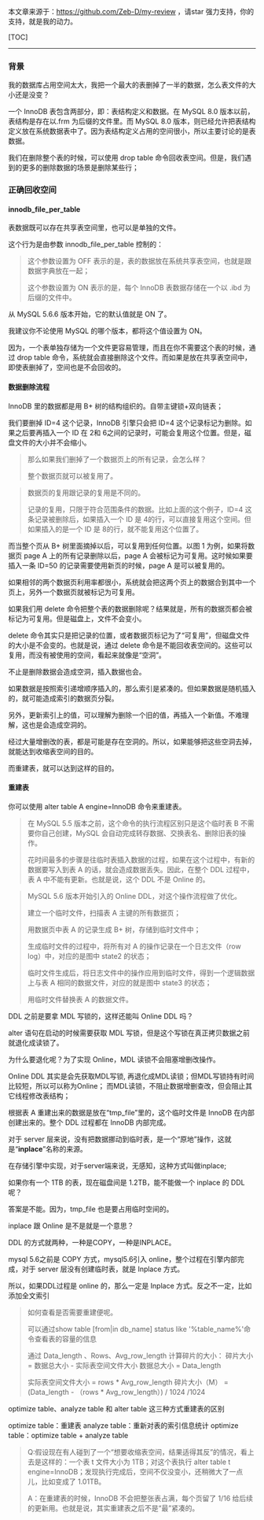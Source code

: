 本文章来源于：<https://github.com/Zeb-D/my-review> ，请star 强力支持，你的支持，就是我的动力。

[TOC]

------

### 背景

我的数据库占用空间太大，我把一个最大的表删掉了一半的数据，怎么表文件的大小还是没变？

一个 InnoDB 表包含两部分，即：表结构定义和数据。在 MySQL 8.0 版本以前，表结构是存在以.frm 为后缀的文件里。而 MySQL 8.0 版本，则已经允许把表结构定义放在系统数据表中了。因为表结构定义占用的空间很小，所以主要讨论的是表数据。

我们在删除整个表的时候，可以使用 drop table 命令回收表空间。但是，我们遇到的更多的删除数据的场景是删除某些行；



### 正确回收空间

#### innodb_file_per_table

表数据既可以存在共享表空间里，也可以是单独的文件。

这个行为是由参数 innodb_file_per_table 控制的：

> 这个参数设置为 OFF 表示的是，表的数据放在系统共享表空间，也就是跟数据字典放在一起；
>
> 这个参数设置为 ON 表示的是，每个 InnoDB 表数据存储在一个以 .ibd 为后缀的文件中。

从 MySQL 5.6.6 版本开始，它的默认值就是 ON 了。

我建议你不论使用 MySQL 的哪个版本，都将这个值设置为 ON。

因为，一个表单独存储为一个文件更容易管理，而且在你不需要这个表的时候，通过 drop table 命令，系统就会直接删除这个文件。而如果是放在共享表空间中，即使表删掉了，空间也是不会回收的。



#### 数据删除流程

InnoDB 里的数据都是用 B+ 树的结构组织的。自带主键锁+双向链表；

我们要删掉 ID=4 这个记录，InnoDB 引擎只会把  ID=4 这个记录标记为删除。如果之后要再插入一个 ID 在 2和 6之间的记录时，可能会复用这个位置。但是，磁盘文件的大小并不会缩小。

> 那么如果我们删掉了一个数据页上的所有记录，会怎么样？
>
> 整个数据页就可以被复用了。

> 数据页的复用跟记录的复用是不同的。
>
> 记录的复用，只限于符合范围条件的数据。比如上面的这个例子，ID=4 这条记录被删除后，如果插入一个 ID 是 4的行，可以直接复用这个空间。但如果插入的是一个 ID 是 8的行，就不能复用这个位置了。

而当整个页从 B+ 树里面摘掉以后，可以复用到任何位置。以图 1 为例，如果将数据页 page A 上的所有记录删除以后，page A 会被标记为可复用。这时候如果要插入一条 ID=50 的记录需要使用新页的时候，page A 是可以被复用的。

如果相邻的两个数据页利用率都很小，系统就会把这两个页上的数据合到其中一个页上，另外一个数据页就被标记为可复用。



如果我们用 delete 命令把整个表的数据删除呢？结果就是，所有的数据页都会被标记为可复用。但是磁盘上，文件不会变小。

delete 命令其实只是把记录的位置，或者数据页标记为了“可复用”，但磁盘文件的大小是不会变的。也就是说，通过 delete 命令是不能回收表空间的。这些可以复用，而没有被使用的空间，看起来就像是“空洞”。



不止是删除数据会造成空洞，插入数据也会。

如果数据是按照索引递增顺序插入的，那么索引是紧凑的。但如果数据是随机插入的，就可能造成索引的数据页分裂。



另外，更新索引上的值，可以理解为删除一个旧的值，再插入一个新值。不难理解，这也是会造成空洞的。



经过大量增删改的表，都是可能是存在空洞的。所以，如果能够把这些空洞去掉，就能达到收缩表空间的目的。

而重建表，就可以达到这样的目的。



#### 重建表

你可以使用 alter table A engine=InnoDB 命令来重建表。

> 在 MySQL 5.5 版本之前，这个命令的执行流程区别只是这个临时表 B 不需要你自己创建，MySQL 会自动完成转存数据、交换表名、删除旧表的操作。
>
> 花时间最多的步骤是往临时表插入数据的过程，如果在这个过程中，有新的数据要写入到表 A 的话，就会造成数据丢失。因此，在整个 DDL 过程中，表 A 中不能有更新。也就是说，这个 DDL 不是 Online 的。

> MySQL 5.6 版本开始引入的 Online DDL，对这个操作流程做了优化。
>
> 建立一个临时文件，扫描表 A 主键的所有数据页；
>
> 用数据页中表 A 的记录生成 B+ 树，存储到临时文件中；
>
> 生成临时文件的过程中，将所有对 A 的操作记录在一个日志文件（row log）中，对应的是图中 state2 的状态；
>
> 临时文件生成后，将日志文件中的操作应用到临时文件，得到一个逻辑数据上与表 A 相同的数据文件，对应的就是图中 state3 的状态；
>
> 用临时文件替换表 A 的数据文件。



DDL 之前是要拿 MDL 写锁的，这样还能叫 Online DDL 吗？

alter 语句在启动的时候需要获取 MDL 写锁，但是这个写锁在真正拷贝数据之前就退化成读锁了。

为什么要退化呢？为了实现 Online，MDL 读锁不会阻塞增删改操作。

Online DDL 其实是会先获取MDL写锁, 再退化成MDL读锁；但MDL写锁持有时间比较短，所以可以称为Online； 而MDL读锁，不阻止数据增删查改，但会阻止其它线程修改表结构；



根据表 A 重建出来的数据是放在“tmp_file”里的，这个临时文件是 InnoDB 在内部创建出来的。整个 DDL 过程都在 InnoDB 内部完成。

对于 server 层来说，没有把数据挪动到临时表，是一个“原地”操作，这就是“**inplace**”名称的来源。

在存储引擎中实现，对于server端来说，无感知，这种方式叫做inplace;



如果你有一个 1TB 的表，现在磁盘间是 1.2TB，能不能做一个 inplace 的 DDL 呢？ 

答案是不能。因为，tmp_file 也是要占用临时空间的。





inplace 跟 Online 是不是就是一个意思？

DDL 的方式就两种，一种是COPY，一种是INPLACE。

mysql 5.6之前是 COPY 方式，mysql5.6引入 online，整个过程在引擎内部完成，对于 server 层没有创建临时表，就是 Inplace 方式。

所以，如果DDL过程是 online 的，那么一定是 Inplace 方式。反之不一定，比如添加全文索引



> 如何查看是否需要重建便呢。 
>
> 可以通过show table [from|in db_name] status like '%table_name%'命令查看表的容量的信息 
>
> 通过 Data_length 、Rows、Avg_row_length 计算碎片的大小： 碎片大小 = 数据总大小 - 实际表空间文件大小 数据总大小 = Data_length 
>
> 实际表空间文件大小 = rows * Avg_row_length 碎片大小（M） = (Data_length - （rows * Avg_row_length）) / 1024 /1024



optimize table、analyze table 和 alter table 这三种方式重建表的区别

optimize table：重建表 analyze table：重新对表的索引信息统计 optimize table：optimize table + analyze table





> Q:假设现在有人碰到了一个“想要收缩表空间，结果适得其反”的情况，看上去是这样的：一个表 t 文件大小为 1TB；对这个表执行 alter table t engine=InnoDB；发现执行完成后，空间不仅没变小，还稍微大了一点儿，比如变成了 1.01TB。
>
> A：在重建表的时候，InnoDB 不会把整张表占满，每个页留了 1/16 给后续的更新用。也就是说，其实重建表之后不是“最”紧凑的。

